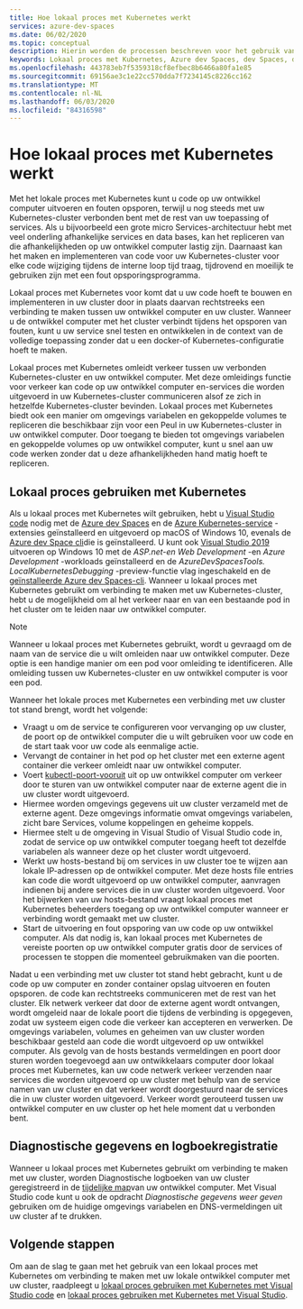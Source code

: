 ```yaml
---
title: Hoe lokaal proces met Kubernetes werkt
services: azure-dev-spaces
ms.date: 06/02/2020
ms.topic: conceptual
description: Hierin worden de processen beschreven voor het gebruik van lokaal proces met Kubernetes om uw ontwikkel computer te verbinden met uw Kubernetes-cluster
keywords: Lokaal proces met Kubernetes, Azure dev Spaces, dev Spaces, docker, Kubernetes, azure, AKS, Azure Kubernetes service, containers
ms.openlocfilehash: 443783eb7f5359318cf8efbec8b6466a80fa1e85
ms.sourcegitcommit: 69156ae3c1e22cc570dda7f7234145c8226cc162
ms.translationtype: MT
ms.contentlocale: nl-NL
ms.lasthandoff: 06/03/2020
ms.locfileid: "84316598"
---
```

# <a name="how-local-process-with-kubernetes-works"></a>Hoe lokaal proces met Kubernetes werkt

Met het lokale proces met Kubernetes kunt u code op uw ontwikkel computer uitvoeren en fouten opsporen, terwijl u nog steeds met uw Kubernetes-cluster verbonden bent met de rest van uw toepassing of services. Als u bijvoorbeeld een grote micro Services-architectuur hebt met veel onderling afhankelijke services en data bases, kan het repliceren van die afhankelijkheden op uw ontwikkel computer lastig zijn. Daarnaast kan het maken en implementeren van code voor uw Kubernetes-cluster voor elke code wijziging tijdens de interne loop tijd traag, tijdrovend en moeilijk te gebruiken zijn met een fout opsporingsprogramma.

Lokaal proces met Kubernetes voor komt dat u uw code hoeft te bouwen en implementeren in uw cluster door in plaats daarvan rechtstreeks een verbinding te maken tussen uw ontwikkel computer en uw cluster. Wanneer u de ontwikkel computer met het cluster verbindt tijdens het opsporen van fouten, kunt u uw service snel testen en ontwikkelen in de context van de volledige toepassing zonder dat u een docker-of Kubernetes-configuratie hoeft te maken.

Lokaal proces met Kubernetes omleidt verkeer tussen uw verbonden Kubernetes-cluster en uw ontwikkel computer. Met deze omleidings functie voor verkeer kan code op uw ontwikkel computer en-services die worden uitgevoerd in uw Kubernetes-cluster communiceren alsof ze zich in hetzelfde Kubernetes-cluster bevinden. Lokaal proces met Kubernetes biedt ook een manier om omgevings variabelen en gekoppelde volumes te repliceren die beschikbaar zijn voor een Peul in uw Kubernetes-cluster in uw ontwikkel computer. Door toegang te bieden tot omgevings variabelen en gekoppelde volumes op uw ontwikkel computer, kunt u snel aan uw code werken zonder dat u deze afhankelijkheden hand matig hoeft te repliceren.

## <a name="using-local-process-with-kubernetes"></a>Lokaal proces gebruiken met Kubernetes

Als u lokaal proces met Kubernetes wilt gebruiken, hebt u [Visual Studio code][vs-code] nodig met de [Azure dev Spaces][azds-vs-code] en de [Azure Kubernetes-service][az-aks-vs-code] -extensies geïnstalleerd en uitgevoerd op macOS of Windows 10, evenals de [Azure dev Space cli][azds-cli]die is geïnstalleerd. U kunt ook [Visual Studio 2019][visual-studio] uitvoeren op Windows 10 met de *ASP.net-en Web Development* -en *Azure Development* -workloads geïnstalleerd en de *AzureDevSpacesTools. LocalKubernetesDebugging* -preview-functie vlag ingeschakeld en de [geïnstalleerde Azure dev Spaces-cli][azds-cli]. Wanneer u lokaal proces met Kubernetes gebruikt om verbinding te maken met uw Kubernetes-cluster, hebt u de mogelijkheid om al het verkeer naar en van een bestaande pod in het cluster om te leiden naar uw ontwikkel computer.

> [!NOTE]
> Wanneer u lokaal proces met Kubernetes gebruikt, wordt u gevraagd om de naam van de service die u wilt omleiden naar uw ontwikkel computer. Deze optie is een handige manier om een pod voor omleiding te identificeren. Alle omleiding tussen uw Kubernetes-cluster en uw ontwikkel computer is voor een pod.

Wanneer het lokale proces met Kubernetes een verbinding met uw cluster tot stand brengt, wordt het volgende:

* Vraagt u om de service te configureren voor vervanging op uw cluster, de poort op de ontwikkel computer die u wilt gebruiken voor uw code en de start taak voor uw code als eenmalige actie.
* Vervangt de container in het pod op het cluster met een externe agent container die verkeer omleidt naar uw ontwikkel computer.
* Voert [kubectl-poort-vooruit][kubectl-port-forward] uit op uw ontwikkel computer om verkeer door te sturen van uw ontwikkel computer naar de externe agent die in uw cluster wordt uitgevoerd.
* Hiermee worden omgevings gegevens uit uw cluster verzameld met de externe agent. Deze omgevings informatie omvat omgevings variabelen, zicht bare Services, volume koppelingen en geheime koppels.
* Hiermee stelt u de omgeving in Visual Studio of Visual Studio code in, zodat de service op uw ontwikkel computer toegang heeft tot dezelfde variabelen als wanneer deze op het cluster wordt uitgevoerd.  
* Werkt uw hosts-bestand bij om services in uw cluster toe te wijzen aan lokale IP-adressen op de ontwikkel computer. Met deze hosts file entries kan code die wordt uitgevoerd op uw ontwikkel computer, aanvragen indienen bij andere services die in uw cluster worden uitgevoerd. Voor het bijwerken van uw hosts-bestand vraagt lokaal proces met Kubernetes beheerders toegang op uw ontwikkel computer wanneer er verbinding wordt gemaakt met uw cluster.
* Start de uitvoering en fout opsporing van uw code op uw ontwikkel computer. Als dat nodig is, kan lokaal proces met Kubernetes de vereiste poorten op uw ontwikkel computer gratis door de services of processen te stoppen die momenteel gebruikmaken van die poorten.

Nadat u een verbinding met uw cluster tot stand hebt gebracht, kunt u de code op uw computer en zonder container opslag uitvoeren en fouten opsporen. de code kan rechtstreeks communiceren met de rest van het cluster. Elk netwerk verkeer dat door de externe agent wordt ontvangen, wordt omgeleid naar de lokale poort die tijdens de verbinding is opgegeven, zodat uw systeem eigen code die verkeer kan accepteren en verwerken. De omgevings variabelen, volumes en geheimen van uw cluster worden beschikbaar gesteld aan code die wordt uitgevoerd op uw ontwikkel computer. Als gevolg van de hosts bestands vermeldingen en poort door sturen worden toegevoegd aan uw ontwikkelaars computer door lokaal proces met Kubernetes, kan uw code netwerk verkeer verzenden naar services die worden uitgevoerd op uw cluster met behulp van de service namen van uw cluster en dat verkeer wordt doorgestuurd naar de services die in uw cluster worden uitgevoerd. Verkeer wordt gerouteerd tussen uw ontwikkel computer en uw cluster op het hele moment dat u verbonden bent.

## <a name="diagnostics-and-logging"></a>Diagnostische gegevens en logboekregistratie

Wanneer u lokaal proces met Kubernetes gebruikt om verbinding te maken met uw cluster, worden Diagnostische logboeken van uw cluster geregistreerd in de [tijdelijke map][azds-tmp-dir]van uw ontwikkel computer. Met Visual Studio code kunt u ook de opdracht *Diagnostische gegevens weer geven* gebruiken om de huidige omgevings variabelen en DNS-vermeldingen uit uw cluster af te drukken.

## <a name="next-steps"></a>Volgende stappen

Om aan de slag te gaan met het gebruik van een lokaal proces met Kubernetes om verbinding te maken met uw lokale ontwikkel computer met uw cluster, raadpleegt u [lokaal proces gebruiken met Kubernetes met Visual Studio code][local-process-kubernetes-vs-code] en [lokaal proces gebruiken met Kubernetes met Visual Studio][local-process-kubernetes-vs].

[azds-cli]: how-to/install-dev-spaces.md#install-the-client-side-tools
[azds-tmp-dir]: troubleshooting.md#before-you-begin
[azds-vs-code]: https://marketplace.visualstudio.com/items?itemName=azuredevspaces.azds
[azure-cli]: /cli/azure/install-azure-cli?view=azure-cli-latest
[az-aks-vs-code]: https://marketplace.visualstudio.com/items?itemName=ms-kubernetes-tools.vscode-aks-tools
[local-process-kubernetes-vs-code]: how-to/local-process-kubernetes-vs-code.md
[local-process-kubernetes-vs]: how-to/local-process-kubernetes-visual-studio.md
[how-it-works-routing]: how-dev-spaces-works-routing.md
[kubectl-port-forward]: https://kubernetes.io/docs/reference/generated/kubectl/kubectl-commands#port-forward
[visual-studio]: https://www.visualstudio.com/vs/
[vs-code]: https://code.visualstudio.com/download